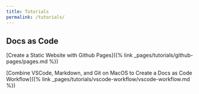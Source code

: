 ```yaml
---
title: Tutorials
permalink: /tutorials/
---
```

## Docs as Code
[Create a Static Website with Github Pages]({% link _pages/tutorials/github-pages/pages.md %})

[Combine VSCode, Markdown, and Git on MacOS to Create a Docs as Code Workflow]({% link _pages/tutorials/vscode-workflow/vscode-workflow.md %})